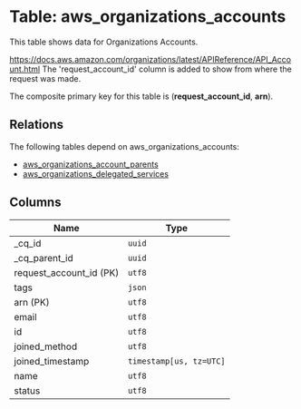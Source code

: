 # Table: aws_organizations_accounts

This table shows data for Organizations Accounts.

https://docs.aws.amazon.com/organizations/latest/APIReference/API_Account.html
The 'request_account_id' column is added to show from where the request was made.

The composite primary key for this table is (**request_account_id**, **arn**).

## Relations

The following tables depend on aws_organizations_accounts:
  - [aws_organizations_account_parents](aws_organizations_account_parents.md)
  - [aws_organizations_delegated_services](aws_organizations_delegated_services.md)

## Columns

| Name          | Type          |
| ------------- | ------------- |
|_cq_id|`uuid`|
|_cq_parent_id|`uuid`|
|request_account_id (PK)|`utf8`|
|tags|`json`|
|arn (PK)|`utf8`|
|email|`utf8`|
|id|`utf8`|
|joined_method|`utf8`|
|joined_timestamp|`timestamp[us, tz=UTC]`|
|name|`utf8`|
|status|`utf8`|